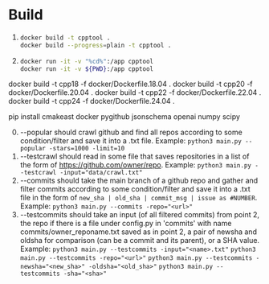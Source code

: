 # Build
1.  ```bash
    docker build -t cpptool .
    docker build --progress=plain -t cpptool .
2.  ```bash
    docker run -it -v "%cd%":/app cpptool
    docker run -it -v ${PWD}:/app cpptool
    ```

docker build -t cpp18 -f docker/Dockerfile.18.04 .
docker build -t cpp20 -f docker/Dockerfile.20.04 .
docker build -t cpp22 -f docker/Dockerfile.22.04 .
docker build -t cpp24 -f docker/Dockerfile.24.04 .

pip install cmakeast docker pygithub jsonschema openai numpy scipy

0. --popular should crawl github and find all repos according to some condition/filter and save it into a .txt file. Example:
```python3 main.py --popular -stars=1000 -limit=10```
1. --testcrawl should read in some file that saves repositories in a list of the form of https://github.com/owner/repo. Example:
```python3 main.py --testcrawl -input="data/crawl.txt"```
2. --commits should take the main branch of a github repo and gather and filter commits according to some condition/filter and save it into a .txt file in the form of ```new_sha | old_sha | commit_msg | issue as #NUMBER```. Example:
```python3 main.py --commits -repo="<url>"```
3. --testcommits should take an input (of all filtered commits) from point 2, the repo if there is a file under config.py in 'commits' with name commits/owner_reponame.txt saved as in point 2, a pair of newsha and oldsha for comparison (can be a commit and its parent), or a SHA value. Example:
```python3 main.py --testcommits -input="<name>.txt"```
```python3 main.py --testcommits -repo="<url>"```
```python3 main.py --testcommits -newsha="<new_sha>" -oldsha="<old_sha>"```
```python3 main.py --testcommits -sha="<sha>"```

